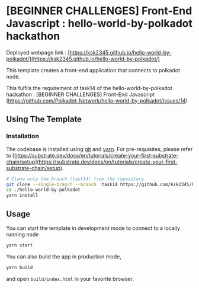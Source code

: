 # [BEGINNER CHALLENGES] Front-End Javascript  :  hello-world-by-polkadot hackathon

Deployed webpage link : [https://ksk2345.github.io/hello-world-by-polkadot/](https://ksk2345.github.io/hello-world-by-polkadot/)

This template creates a front-end application that connects to polkadot 
node.

This fulfils the requirement of task14 of the hello-world-by-polkadot hackathon : [BEGINNER CHALLENGES] Front-End Javascript (https://github.com/Polkadot-Network/hello-world-by-polkadot/issues/14)

## Using The Template

### Installation

The codebase is installed using [git](https://git-scm.com/) and [yarn](https://yarnpkg.com/). For pre-requisites, please refer to [https://substrate.dev/docs/en/tutorials/create-your-first-substrate-chain/setup](https://substrate.dev/docs/en/tutorials/create-your-first-substrate-chain/setup). 

```bash
# Clone only the branch (task14) from the repository
git clone --single-branch --branch  task14 https://github.com/ksk2345/hello-world-by-polkadot.git
cd ./hello-world-by-polkadot
yarn install
```

## Usage

You can start the template in development mode to connect to a locally running node

```bash
yarn start
```

You can also build the app in production mode,

```bash
yarn build
```
and open `build/index.html` in your favorite browser.
